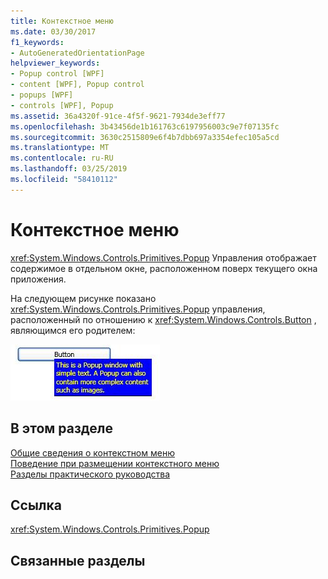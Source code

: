 ```yaml
---
title: Контекстное меню
ms.date: 03/30/2017
f1_keywords:
- AutoGeneratedOrientationPage
helpviewer_keywords:
- Popup control [WPF]
- content [WPF], Popup control
- popups [WPF]
- controls [WPF], Popup
ms.assetid: 36a4320f-91ce-4f5f-9621-7934de3eff77
ms.openlocfilehash: 3b43456de1b161763c6197956003c9e7f07135fc
ms.sourcegitcommit: 3630c2515809e6f4b7dbb697a3354efec105a5cd
ms.translationtype: MT
ms.contentlocale: ru-RU
ms.lasthandoff: 03/25/2019
ms.locfileid: "58410112"
---
```

# <a name="popup"></a>Контекстное меню
<xref:System.Windows.Controls.Primitives.Popup> Управления отображает содержимое в отдельном окне, расположенном поверх текущего окна приложения.  
  
 На следующем рисунке показано <xref:System.Windows.Controls.Primitives.Popup> управления, расположенный по отношению к <xref:System.Windows.Controls.Button> , являющимся его родителем:  
  
 ![Иллюстрация всплывающего окна](./media/popup/popup-picture-button.jpg)  
  
## <a name="in-this-section"></a>В этом разделе  
 [Общие сведения о контекстном меню](popup-overview.md)  
 [Поведение при размещении контекстного меню](popup-placement-behavior.md)  
 [Разделы практического руководства](popup-how-to-topics.md)  
  
## <a name="reference"></a>Ссылка  
 <xref:System.Windows.Controls.Primitives.Popup>  
  
## <a name="related-sections"></a>Связанные разделы
